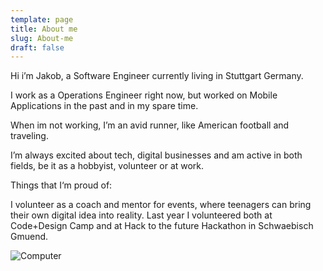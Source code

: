 ```yaml
---
template: page
title: About me
slug: About-me
draft: false
---
```

Hi i’m Jakob, a Software Engineer currently living in Stuttgart Germany.

I work as a Operations Engineer right now, but worked on Mobile Applications in the past and in my spare time.

When im not working, I’m an avid runner, like American football and traveling.

I’m always excited about tech, digital businesses and am active in both fields, be it as a hobbyist, volunteer or at work.

Things that I‘m proud of:

I volunteer as a coach and mentor for events, where teenagers can bring their own digital idea into reality. Last year I volunteered both at Code+Design Camp and at Hack to the future Hackathon in Schwaebisch Gmuend.

![Computer](/media/gustas-brazaitis-xNKy-Cu20d4-unsplash.jpg "Computer")
